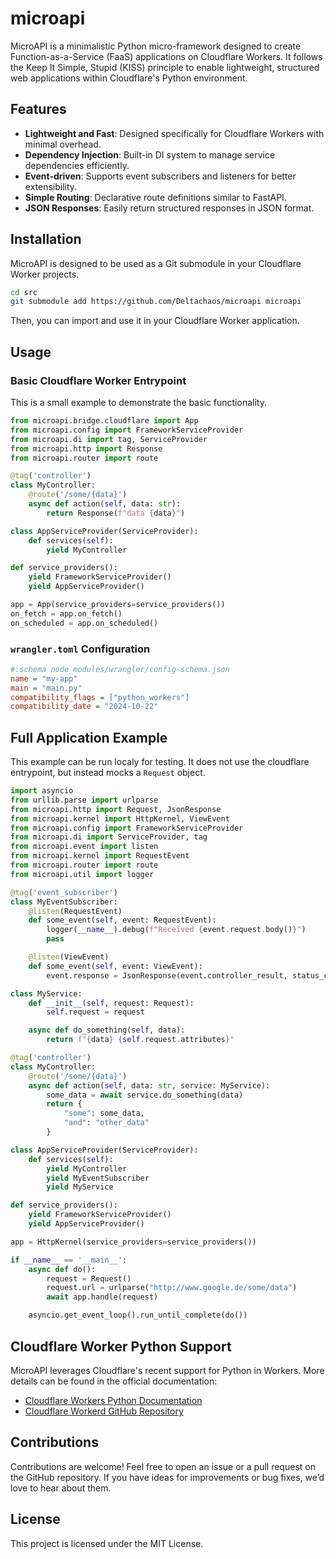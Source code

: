 # microapi

MicroAPI is a minimalistic Python micro-framework designed to create Function-as-a-Service (FaaS) applications on Cloudflare Workers. It follows the Keep It Simple, Stupid (KISS) principle to enable lightweight, structured web applications within Cloudflare's Python environment.

## Features

- **Lightweight and Fast**: Designed specifically for Cloudflare Workers with minimal overhead.
- **Dependency Injection**: Built-in DI system to manage service dependencies efficiently.
- **Event-driven**: Supports event subscribers and listeners for better extensibility.
- **Simple Routing**: Declarative route definitions similar to FastAPI.
- **JSON Responses**: Easily return structured responses in JSON format.

## Installation

MicroAPI is designed to be used as a Git submodule in your Cloudflare Worker projects.

```sh
cd src
git submodule add https://github.com/Deltachaos/microapi microapi
```

Then, you can import and use it in your Cloudflare Worker application.

## Usage

### Basic Cloudflare Worker Entrypoint

This is a small example to demonstrate the basic functionality.

```python
from microapi.bridge.cloudflare import App
from microapi.config import FrameworkServiceProvider
from microapi.di import tag, ServiceProvider
from microapi.http import Response
from microapi.router import route

@tag('controller')
class MyController:
    @route('/some/{data}')
    async def action(self, data: str):
        return Response(f"data {data}")

class AppServiceProvider(ServiceProvider):
    def services(self):
        yield MyController

def service_providers():
    yield FrameworkServiceProvider()
    yield AppServiceProvider()

app = App(service_providers=service_providers())
on_fetch = app.on_fetch()
on_scheduled = app.on_scheduled()
```

### `wrangler.toml` Configuration

```ini
#:schema node_modules/wrangler/config-schema.json
name = "my-app"
main = "main.py"
compatibility_flags = ["python_workers"]
compatibility_date = "2024-10-22"
```

## Full Application Example

This example can be run localy for testing. It does not use the cloudflare entrypoint, but instead mocks a `Request` object.

```python
import asyncio
from urllib.parse import urlparse
from microapi.http import Request, JsonResponse
from microapi.kernel import HttpKernel, ViewEvent
from microapi.config import FrameworkServiceProvider
from microapi.di import ServiceProvider, tag
from microapi.event import listen
from microapi.kernel import RequestEvent
from microapi.router import route
from microapi.util import logger

@tag('event_subscriber')
class MyEventSubscriber:
    @listen(RequestEvent)
    def some_event(self, event: RequestEvent):
        logger(__name__).debug(f"Received {event.request.body()}")
        pass

    @listen(ViewEvent)
    def some_event(self, event: ViewEvent):
        event.response = JsonResponse(event.controller_result, status_code=400, headers={"X-Some-Header": "value"})

class MyService:
    def __init__(self, request: Request):
        self.request = request

    async def do_something(self, data):
        return f"{data} {self.request.attributes}"

@tag('controller')
class MyController:
    @route('/some/{data}')
    async def action(self, data: str, service: MyService):
        some_data = await service.do_something(data)
        return {
            "some": some_data,
            "and": "other_data"
        }

class AppServiceProvider(ServiceProvider):
    def services(self):
        yield MyController
        yield MyEventSubscriber
        yield MyService

def service_providers():
    yield FrameworkServiceProvider()
    yield AppServiceProvider()

app = HttpKernel(service_providers=service_providers())

if __name__ == '__main__':
    async def do():
        request = Request()
        request.url = urlparse("http://www.google.de/some/data")
        await app.handle(request)

    asyncio.get_event_loop().run_until_complete(do())
```

## Cloudflare Worker Python Support

MicroAPI leverages Cloudflare's recent support for Python in Workers. More details can be found in the official documentation:

- [Cloudflare Workers Python Documentation](https://developers.cloudflare.com/workers/languages/python/)
- [Cloudflare Workerd GitHub Repository](https://github.com/cloudflare/workerd)

## Contributions

Contributions are welcome! Feel free to open an issue or a pull request on the GitHub repository. If you have ideas for improvements or bug fixes, we’d love to hear about them.

## License

This project is licensed under the MIT License.
